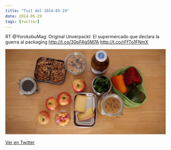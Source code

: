 ```yaml
---
title: "Tuit del 2014-05-29"
date: 2014-05-29
tags: [twitter]
---
```


RT @YorokobuMag: Original Unverpackt:  El supermercado que declara la guerra al packaging http://t.co/30pFAg5M7A http://t.co/rFfTo1FNmX

![Imagen](/assets/images/471973230736314368-BoyzG-vCcAAyWql.png)

[Ver en Twitter](https://twitter.com/i/web/status/471973230736314368)
